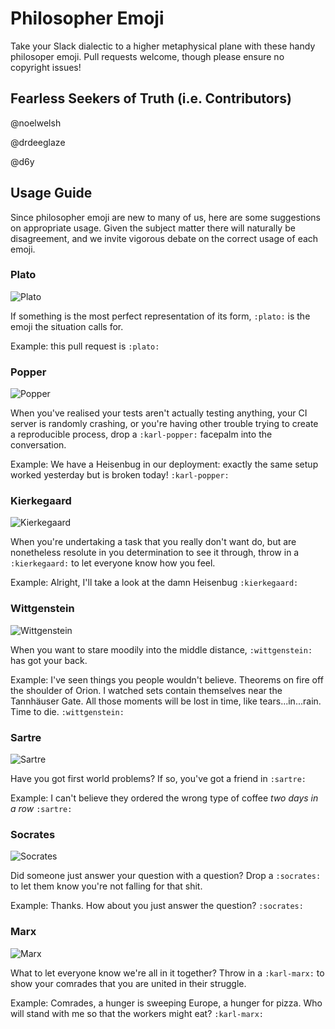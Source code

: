 # Philosopher Emoji

Take your Slack dialectic to a higher metaphysical plane with these handy philosoper emoji. Pull requests welcome, though please ensure no copyright issues!

## Fearless Seekers of Truth (i.e. Contributors)
@noelwelsh

@drdeeglaze

@d6y


## Usage Guide

Since philosopher emoji are new to many of us, here are some suggestions on appropriate usage. 
Given the subject matter there will naturally be disagreement, and we invite vigorous debate on the correct usage of each emoji.

### Plato

![Plato](https://raw.githubusercontent.com/underscoreio/philosopher-emoji/master/plato.png)

If something is the most perfect representation of its form, `:plato:` is the emoji the situation calls for.

Example: this pull request is `:plato:`

### Popper

![Popper](https://raw.githubusercontent.com/underscoreio/philosopher-emoji/master/karl-popper.png)

When you've realised your tests aren't actually testing anything, your CI server is randomly crashing, or you're having other trouble trying to create a reproducible process, drop a `:karl-popper:` facepalm into the conversation.

Example: We have a Heisenbug in our deployment: exactly the same setup worked yesterday but is broken today! `:karl-popper:`

### Kierkegaard

![Kierkegaard](https://raw.githubusercontent.com/underscoreio/philosopher-emoji/master/kierkegaard.png)

When you're undertaking a task that you really don't want do, but are nonetheless resolute in you determination to see it through, throw in a `:kierkegaard:` to let everyone know how you feel.

Example: Alright, I'll take a look at the damn Heisenbug `:kierkegaard:`

### Wittgenstein

![Wittgenstein](https://raw.githubusercontent.com/underscoreio/philosopher-emoji/master/wittgenstein.png)

When you want to stare moodily into the middle distance, `:wittgenstein:` has got your back.

Example: I've seen things you people wouldn't believe. Theorems on fire off the shoulder of Orion. I watched sets contain themselves near the Tannhäuser Gate. All those moments will be lost in time, like tears...in...rain. Time to die. `:wittgenstein:`

### Sartre

![Sartre](https://raw.githubusercontent.com/underscoreio/philosopher-emoji/master/sartre.png)

Have you got first world problems? If so, you've got a friend in `:sartre:`

Example: I can't believe they ordered the wrong type of coffee *two days in a row* `:sartre:`

### Socrates

![Socrates](https://raw.githubusercontent.com/underscoreio/philosopher-emoji/master/socrates.png)

Did someone just answer your question with a question? Drop a `:socrates:` to let them know you're not falling for that shit.

Example: Thanks. How about you just answer the question? `:socrates:`

### Marx

![Marx](https://raw.githubusercontent.com/underscoreio/philosopher-emoji/master/karl-marx.png)

What to let everyone know we're all in it together? Throw in a `:karl-marx:` to show your comrades that you are united in their struggle.

Example: Comrades, a hunger is sweeping Europe, a hunger for pizza. Who will stand with me so that the workers might eat? `:karl-marx:`
